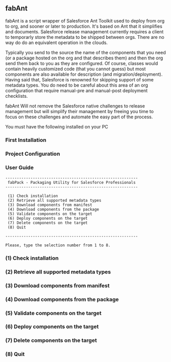 ## fabAnt

fabAnt is a script wrapper of Salesforce Ant Toolkit used to deploy from org to org, and sooner or later to production.
It's based on Ant that it simplifies and documents. Salesforce release management currently requires a client to temporarly store the metadata to be shipped between orgs. There are no way do do an equivalent operation in the clouds.

Typically you send to the source the name of the components that you need (or a package hosted on the org and that describes them) and then the org send them back to you as they are configured. Of course, classes would contain heavily customized code (that you cannot guess) but most components are also available for description (and migration/deployment). Having said that, Salesforce is renowned for skipping support of some metadata types. You do need to be careful about this area of an org configuration that require manual-pre and manual-post deployment checklists.

fabAnt Will not remove the Salesforce native challenges to release management but will simplify their management by freeing you time to focus on these challenges and automate the easy part of the process.

You must have the following installed on your PC 
### First Installation

### Project Configuration

### User Guide

```
----------------------------------------------------------
 fabPack - Packaging Utility for Salesforce Professionals
----------------------------------------------------------

 (1) Check installation
 (2) Retrieve all supported metadata types
 (3) Download components from manifest
 (4) Download components from the package
 (5) Validate components on the target
 (6) Deploy components on the target
 (7) Delete components on the target
 (8) Quit

----------------------------------------------------------

Please, type the selection number from 1 to 8.
```

### (1) Check installation

### (2) Retrieve all supported metadata types

### (3) Download components from manifest

### (4) Download components from the package

### (5) Validate components on the target

### (6) Deploy components on the target

### (7) Delete components on the target

### (8) Quit

